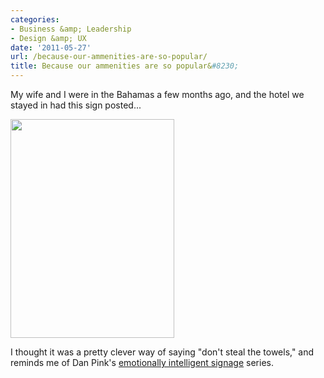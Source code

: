 ```yaml
---
categories:
- Business &amp; Leadership
- Design &amp; UX
date: '2011-05-27'
url: /because-our-ammenities-are-so-popular/
title: Because our ammenities are so popular&#8230;
---
```


My wife and I were in the Bahamas a few months ago, and the hotel we stayed in had this sign posted...

<img src="https://gomakethings.com/wp-content/uploads/2011/05/DSC00835.jpg" alt="" title="DSC00835" width="262" height="350" class="aligncenter size-medium wp-image-554" />

I thought it was a pretty clever way of saying "don't steal the towels," and reminds me of Dan Pink's <a href="http://www.danpink.com/?s=emotionally-intelligent">emotionally intelligent signage</a> series.